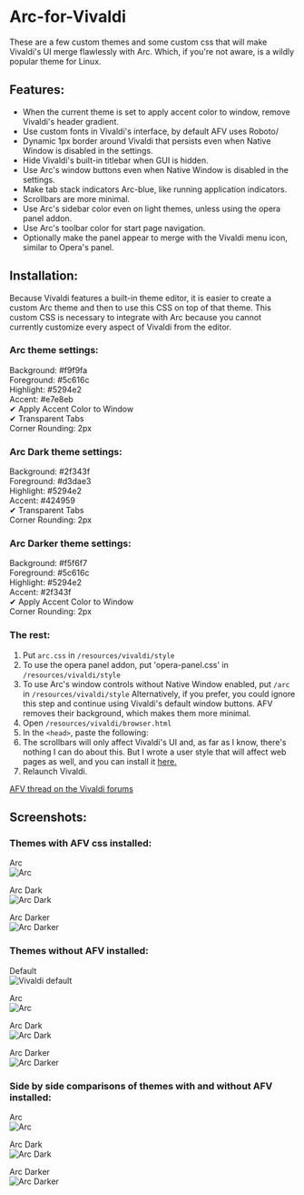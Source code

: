 # Arc-for-Vivaldi

These are a few custom themes and some custom css that will make Vivaldi's UI merge flawlessly with Arc. Which, if you're not aware, is a wildly popular theme for Linux.

## Features:

- When the current theme is set to apply accent color to window, remove Vivaldi's header gradient.
- Use custom fonts in Vivaldi's interface, by default AFV uses Roboto/
- Dynamic 1px border around Vivaldi that persists even when Native Window is disabled in the settings.
- Hide Vivaldi's built-in titlebar when GUI is hidden.
- Use Arc's window buttons even when Native Window is disabled in the settings.
- Make tab stack indicators Arc-blue, like running application indicators.
- Scrollbars are more minimal.
- Use Arc's sidebar color even on light themes, unless using the opera panel addon.
- Use Arc's toolbar color for start page navigation.
- Optionally make the panel appear to merge with the Vivaldi menu icon, similar to Opera's panel.

## Installation:

Because Vivaldi features a built-in theme editor, it is easier to create a custom Arc theme and then to use this CSS on top of that theme. This custom CSS is necessary to integrate with Arc because you cannot currently customize every aspect of Vivaldi from the editor.

### Arc theme settings:

Background: #f9f9fa  
Foreground: #5c616c  
Highlight: #5294e2  
Accent: #e7e8eb  
✔ Apply Accent Color to Window  
✔ Transparent Tabs  
Corner Rounding: 2px

### Arc Dark theme settings:

Background: #2f343f  
Foreground: #d3dae3  
Highlight: #5294e2  
Accent: #424959  
✔ Transparent Tabs  
Corner Rounding: 2px
 
### Arc Darker theme settings:

Background: #f5f6f7  
Foreground: #5c616c  
Highlight: #5294e2  
Accent: #2f343f  
✔ Apply Accent Color to Window  
Corner Rounding: 2px
 
### The rest:

1. Put `arc.css` in `/resources/vivaldi/style`
2. To use the opera panel addon, put 'opera-panel.css' in `/resources/vivaldi/style`
3. To use Arc's window controls without Native Window enabled, put `/arc` in `/resources/vivaldi/style`
    Alternatively, if you prefer, you could ignore this step and continue using Vivaldi's default window buttons. AFV removes their background, which makes them more minimal.
4. Open `/resources/vivaldi/browser.html`
5. In the `<head>`, paste the following:
    <link rel="stylesheet" href="style/arc.css" />
    <link rel="stylesheet" href="style/opera-panel.css" />
6. The scrollbars will only affect Vivaldi's UI and, as far as I know, there's nothing I can do about this. But I wrote a user style that will affect web pages as well, and you can install it [here.](https://userstyles.org/styles/142645/arc-scrollbars)
7. Relaunch Vivaldi.

[AFV thread on the Vivaldi forums](https://forum.vivaldi.net/post/137297)

## Screenshots:

### Themes with AFV css installed:

Arc  
![Arc](https://raw.githubusercontent.com/Tiamarth/Arc-for-Vivaldi/master/scrots/arc.png)

Arc Dark  
![Arc Dark](https://raw.githubusercontent.com/Tiamarth/Arc-for-Vivaldi/master/scrots/arc-dark.png)

Arc Darker  
![Arc Darker](https://raw.githubusercontent.com/Tiamarth/Arc-for-Vivaldi/master/scrots/arc-darker.png)

### Themes without AFV installed:

Default  
![Vivaldi default](https://raw.githubusercontent.com/Tiamarth/Arc-for-Vivaldi/master/scrots/default.png)

Arc  
![Arc](https://raw.githubusercontent.com/Tiamarth/Arc-for-Vivaldi/master/scrots/arc-nocss.png)

Arc Dark  
![Arc Dark](https://raw.githubusercontent.com/Tiamarth/Arc-for-Vivaldi/master/scrots/arc-dark-nocss.png)

Arc Darker  
![Arc Darker](https://raw.githubusercontent.com/Tiamarth/Arc-for-Vivaldi/master/scrots/arc-darker-nocss.png)

### Side by side comparisons of themes with and without AFV installed:

Arc  
![Arc](https://raw.githubusercontent.com/Tiamarth/Arc-for-Vivaldi/master/scrots/arc-compare.png)

Arc Dark  
![Arc Dark](https://raw.githubusercontent.com/Tiamarth/Arc-for-Vivaldi/master/scrots/arc-dark-compare.png)

Arc Darker  
![Arc Darker](https://raw.githubusercontent.com/Tiamarth/Arc-for-Vivaldi/master/scrots/arc-darker-compare.png)
